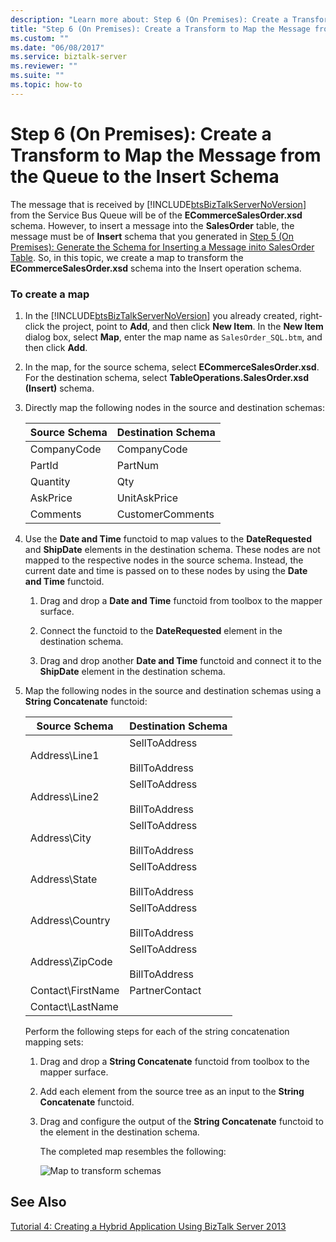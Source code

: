 ```yaml
---
description: "Learn more about: Step 6 (On Premises): Create a Transform to Map the Message from the Queue to the Insert Schema"
title: "Step 6 (On Premises): Create a Transform to Map the Message from the Queue to the Insert Schema"
ms.custom: ""
ms.date: "06/08/2017"
ms.service: biztalk-server
ms.reviewer: ""
ms.suite: ""
ms.topic: how-to
---
```

# Step 6 (On Premises): Create a Transform to Map the Message from the Queue to the Insert Schema
The message that is received by [!INCLUDE[btsBizTalkServerNoVersion](../includes/btsbiztalkservernoversion-md.md)] from the Service Bus Queue will be of the **ECommerceSalesOrder.xsd** schema. However, to insert a message into the **SalesOrder** table, the message must be of **Insert** schema that you generated in [Step 5 (On Premises): Generate the Schema for Inserting a Message inito SalesOrder Table](../core/step-5-generate-the-schema-for-inserting-a-message-into-salesorder-table.md). So, in this topic, we create a map to transform the **ECommerceSalesOrder.xsd** schema into the Insert operation schema.  

### To create a map  

1. In the [!INCLUDE[btsBizTalkServerNoVersion](../includes/btsbiztalkservernoversion-md.md)] you already created, right-click the project, point to **Add**, and then click **New Item**. In the **New Item** dialog box, select **Map**, enter the map name as `SalesOrder_SQL.btm`, and then click **Add**.  

2. In the map, for the source schema, select **ECommerceSalesOrder.xsd**. For the destination schema, select **TableOperations.SalesOrder.xsd (Insert)** schema.  

3. Directly map the following nodes in the source and destination schemas:  


   | Source Schema | Destination Schema |
   |---------------|--------------------|
   |  CompanyCode  |    CompanyCode     |
   |    PartId     |      PartNum       |
   |   Quantity    |        Qty         |
   |   AskPrice    |    UnitAskPrice    |
   |   Comments    |  CustomerComments  |


4. Use the **Date and Time** functoid to map values to the **DateRequested** and **ShipDate** elements in the destination schema. These nodes are not mapped to the respective nodes in the source schema. Instead, the current date and time is passed on to these nodes by using the **Date and Time** functoid.  

   1.  Drag and drop a **Date and Time** functoid from toolbox to the mapper surface.  

   2.  Connect the functoid to the **DateRequested** element in the destination schema.  

   3.  Drag and drop another **Date and Time** functoid and connect it to the **ShipDate** element in the destination schema.  

5. Map the following nodes in the source and destination schemas using a **String Concatenate** functoid:  

   |Source Schema|Destination Schema|  
   |-------------------|------------------------|  
   |Address\Line1|SellToAddress<br /><br /> BillToAddress|  
   |Address\Line2|SellToAddress<br /><br /> BillToAddress|  
   |Address\City|SellToAddress<br /><br /> BillToAddress|  
   |Address\State|SellToAddress<br /><br /> BillToAddress|  
   |Address\Country|SellToAddress<br /><br /> BillToAddress|  
   |Address\ZipCode|SellToAddress<br /><br /> BillToAddress|  
   |Contact\FirstName|PartnerContact|  
   |Contact\LastName||  

    Perform the following steps for each of the string concatenation mapping sets:  

   1.  Drag and drop a **String Concatenate** functoid from toolbox to the mapper surface.  

   2.  Add each element from the source tree as an input to the **String Concatenate** functoid.  

   3.  Drag and configure the output of the **String Concatenate** functoid to the element in the destination schema.  

        The completed map resembles the following:  

        ![Map to transform schemas](../core/media/bts2010r2-tut1-map.jpg "BTS2010R2_Tut1_Map")  

## See Also  
 [Tutorial 4: Creating a Hybrid Application Using BizTalk Server 2013](../core/tutorial-4-creating-a-hybrid-application-using-biztalk-server-2013.md)
